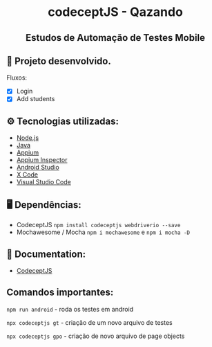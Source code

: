 <h1 align="center">codeceptJS - Qazando</h1>
<h2 align="center">Estudos de Automação de Testes Mobile</h2>

## 🔨 Projeto desenvolvido.
Fluxos:
- [x] Login
- [x] Add students

## ⚙️ Tecnologias utilizadas:
- [Node.js](https://nodejs.org/en/)
- [Java](https://www.oracle.com/br/java/technologies/downloads/)
- [Appium](http://appium.io/downloads.html)
- [Appium Inspector](https://github.com/appium/appium-inspector/releases)
- [Android Studio](https://developer.android.com/studio/index.html?hl=pt-br)
- [X Code](https://apps.apple.com/br/app/xcode/id497799835?mt=12)
- [Visual Studio Code](https://code.visualstudio.com/download)

## 🖥️ Dependências:
* CodeceptJS `npm install codeceptjs webdriverio --save`
* Mochawesome / Mocha `npm i mochawesome` e `npm i mocha -D`

## 📖 Documentation:
- [CodeceptJS](https://codecept.io/mobile/#setting-up)

## Comandos importantes:

`npm run android` - roda os testes em android

`npx codeceptjs gt` - criação de um novo arquivo de testes

`npx codeceptjs gpo` - criação de novo arquivo de page objects



